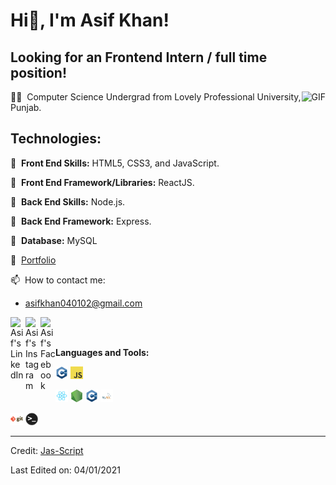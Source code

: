 # Hi👋, I'm Asif Khan!

## **Looking for an Frontend Intern / full time position!**

<img align="right" alt="GIF" src="https://i.pinimg.com/originals/e4/26/70/e426702edf874b181aced1e2fa5c6cde.gif" />

👨‍💻&nbsp; Computer Science Undergrad from Lovely Professional University, Punjab.



## Technologies: 

🔹&nbsp;  **Front End Skills:** HTML5, CSS3, and JavaScript.

🔸&nbsp;  **Front End Framework/Libraries:**  ReactJS.

🔹&nbsp;  **Back End Skills:** Node.js.

🔸&nbsp;  **Back End Framework:** Express.

🔹&nbsp;  **Database:** MySQL


📘&nbsp; [Portfolio](https://asif-khan-portfolio.netlify.app/)

📫&nbsp; How to contact me:

- asifkhan040102@gmail.com


<a href="https://www.linkedin.com/in/pathan-asif-khan-/">
  <img align="left" alt="Asif's LinkedIn" width="24px" src="https://cdn.jsdelivr.net/npm/simple-icons@v3/icons/linkedin.svg" />
</a>
<a href="https://www.instagram.com/a.s.i.f__k.h.a.n/">
  <img align="left" alt="Asif's Instagram" width="24px" src="https://cdn.jsdelivr.net/npm/simple-icons@v3/icons/instagram.svg" />
</a>
<a href="https://www.instagram.com/a.s.i.f__k.h.a.n/">
  <img align="left" alt="Asif's Facebook" width="24px" src="https://cdn.jsdelivr.net/npm/simple-icons@v3/icons/facebook.svg" />
</a>





<br />
<br />

 
  




**Languages and Tools:**  


<code><img height="20" src="https://raw.githubusercontent.com/github/explore/80688e429a7d4ef2fca1e82350fe8e3517d3494d/topics/cpp/cpp.png"></code>
<code><img height="20" src="https://raw.githubusercontent.com/github/explore/80688e429a7d4ef2fca1e82350fe8e3517d3494d/topics/javascript/javascript.png"></code>

<code><img height="20" src="https://raw.githubusercontent.com/github/explore/80688e429a7d4ef2fca1e82350fe8e3517d3494d/topics/react/react.png"></code>
<code><img height="20" src="https://raw.githubusercontent.com/github/explore/80688e429a7d4ef2fca1e82350fe8e3517d3494d/topics/nodejs/nodejs.png"></code>
<code><img height="20" src="https://raw.githubusercontent.com/github/explore/80688e429a7d4ef2fca1e82350fe8e3517d3494d/topics/cpp/cpp.png"></code>
<code><img height="20" src="https://raw.githubusercontent.com/github/explore/80688e429a7d4ef2fca1e82350fe8e3517d3494d/topics/mysql/mysql.png"></code>

<code><img height="20" src="https://raw.githubusercontent.com/github/explore/80688e429a7d4ef2fca1e82350fe8e3517d3494d/topics/git/git.png"></code>
<code><img height="20" src="https://raw.githubusercontent.com/github/explore/80688e429a7d4ef2fca1e82350fe8e3517d3494d/topics/terminal/terminal.png"></code>



----
Credit: [Jas-Script](https://github.com/asif0401)

Last Edited on: 04/01/2021
